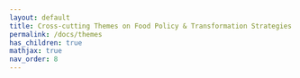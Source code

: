 ```yaml
---
layout: default
title: Cross-cutting Themes on Food Policy & Transformation Strategies
permalink: /docs/themes
has_children: true
mathjax: true
nav_order: 8
---
```


